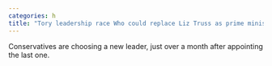 ```yaml
---
categories: h
title: "Tory leadership race Who could replace Liz Truss as prime minister"
---
```

Conservatives are choosing a new leader, just over a month after appointing the last one.